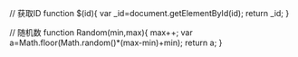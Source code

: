 // 获取ID
function $(id){
	var _id=document.getElementById(id);
	return _id;
}

// 随机数
function Random(min,max){
	max++;
	var a=Math.floor(Math.random()*(max-min)+min);
	return a;
}
